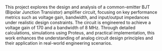 This project explores the design and analysis of a common-emitter BJT (Bipolar Junction Transistor) amplifier circuit, focusing on key performance metrics such as voltage gain, bandwidth, and input/output impedances under realistic design constraints. The circuit is engineered to achieve a voltage gain of 170 and a bandwidth of 8 MHz. Through detailed calculations, simulations using Proteus, and practical implementation, this work enhances the understanding of analog circuit design principles and their application in real-world engineering scenarios.
